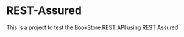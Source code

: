 # REST-Assured

This is a project to test the [BookStore REST API](https://demoqa.com/swagger/) using REST Assured
